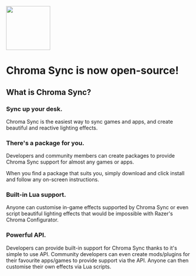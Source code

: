 <img height="120px" src="http://chromasync.io/logo.png" width="120px" />

# Chroma Sync is now open-source!

## What is Chroma Sync?

### Sync up your desk.
Chroma Sync is the easiest way to sync games and apps, and create beautiful and reactive lighting effects.

### There's a package for you.

Developers and community members can create packages to provide Chroma Sync support for almost any games or apps.

When you find a package that suits you, simply download and click install and follow any on-screen instructions.

### Built-in Lua support.
Anyone can customise in-game effects supported by Chroma Sync or even script beautiful lighting effects that would be impossible with Razer's Chroma Configurator.

### Powerful API.
Developers can provide built-in support for Chroma Sync thanks to it's simple to use API. Community developers can even create mods/plugins for their favourite apps/games to provide support via the API. Anyone can then customise their own effects via Lua scripts.

